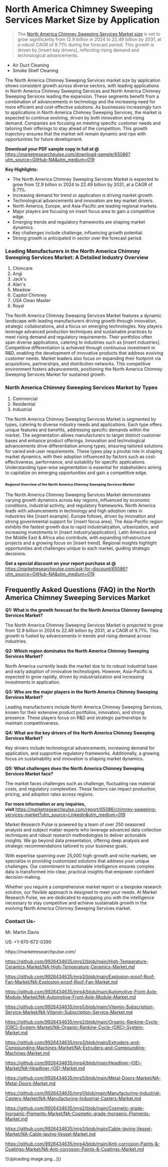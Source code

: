 <h1>North America Chimney Sweeping Services Market&nbsp;Size by Application</h1><blockquote><p>The <a href="https://marketresearchpulse.com/download-sample/65086?utm_source=GitHub-NA&amp;utm_medium=019">North America Chimney Sweeping Services Market size</a> is set to grow significantly from 12.9 billion in 2024 to 22.49 billion by 2031, at a robust CAGR of 9.71% during the forecast period. This growth is driven by [insert key drivers], reflecting rising demand and technological advancements.</p></blockquote><ul><li>Air Duct Cleaning<li> Smoke Shelf Cleaning</li></ul><p>The North America Chimney Sweeping Services market size by application shows consistent growth across diverse sectors, with leading applications in North America Chimney Sweeping Services and North America Chimney Sweeping Services leading the expansion. These segments benefit from a combination of advancements in technology and the increasing need for more efficient and cost-effective solutions. As businesses increasingly turn to applications in North America Chimney Sweeping Services, the market is expected to continue evolving, driven by both innovation and rising demand. Companies are focusing on meeting specific customer needs and tailoring their offerings to stay ahead of the competition. This growth trajectory ensures that the market will remain dynamic and ripe with opportunities for future development.</p><p><strong>Download your PDF sample copy in full at @ </strong><a href="https://marketresearchpulse.com/download-sample/65086?utm_source=GitHub-NA&amp;utm_medium=019">https://marketresearchpulse.com/download-sample/65086?utm_source=GitHub-NA&amp;utm_medium=019</a></p><p><strong>Key Highlights: </strong></p><ul><li>The North America Chimney Sweeping Services Market is expected to grow from 12.9 billion in 2024 to 22.49 billion by 2031, at a CAGR of 9.71%.</li><li>Increasing demand for trend or application is driving market growth.</li><li>Technological advancements and innovation are key market drivers.</li><li>North America, Europe, and Asia-Pacific are leading regional markets.</li><li>Major players are focusing on insert focus area to gain a competitive edge.</li><li>Emerging trends and regulatory frameworks are shaping market dynamics.</li><li>Key challenges include challenge, influencing growth potential.</li><li>Strong growth is anticipated in sector over the forecast period.</li></ul><h3>Leading Manufacturers in the North America Chimney Sweeping Services Market: A Detailed Industry Overview</h3><ol><li>Chimcare</li><li>Angi</li><li>Jack's</li><li>Alan's</li><li>Meadow</li><li>Capitol Chimney</li><li>USA Clean Master</li><li>Royal</li></ol><div class="flex max-w-full flex-col flex-grow"><div class="min-h-8 text-message flex w-full flex-col items-end gap-2 whitespace-normal break-words [.text-message+&amp;]:mt-5" dir="auto" data-message-author-role="assistant" data-message-id="fd8432e4-4910-450d-b182-61b7bfb0a01f" data-message-model-slug="gpt-4o"><div class="flex w-full flex-col gap-1 empty:hidden first:pt-[3px]"><div class="markdown prose w-full break-words dark:prose-invert light"><p>The North America Chimney Sweeping Services Market features a dynamic landscape with leading manufacturers driving growth through innovation, strategic collaborations, and a focus on emerging technologies. Key players leverage advanced production techniques and sustainable practices to meet rising demand and regulatory requirements. Their portfolios often span diverse applications, catering to industries such as [insert industries]. Competitive differentiation is achieved through continuous investment in R&amp;D, enabling the development of innovative products that address evolving customer needs. Market leaders also focus on expanding their footprint via acquisitions, partnerships, and distribution networks. This competitive environment fosters advancements, positioning the North America Chimney Sweeping Services Market for sustained growth.</p></div></div></div></div><h3>North America Chimney Sweeping Services Market by Types</h3><ol><li>Commercial<li> Residential<li> Industrial</li></ol><div class="flex max-w-full flex-col flex-grow"><div class="min-h-8 text-message flex w-full flex-col items-end gap-2 whitespace-normal break-words [.text-message+&amp;]:mt-5" dir="auto" data-message-author-role="assistant" data-message-id="084470be-0bb7-4664-bddf-5156b4f41249" data-message-model-slug="gpt-4o-mini"><div class="flex w-full flex-col gap-1 empty:hidden first:pt-[3px]"><div class="markdown prose w-full break-words dark:prose-invert light"><p>The North America Chimney Sweeping Services Market is segmented by types, catering to diverse industry needs and applications. Each type offers unique features and benefits, addressing specific demands within the market. The segmentation allows manufacturers to target distinct customer bases and enhance product offerings. Innovation and technological advancements drive differentiation among types, ensuring tailored solutions for varied end-user requirements. These types play a pivotal role in shaping market dynamics, with their adoption influenced by factors such as cost-effectiveness, performance, and suitability for specific applications. Understanding type-wise segmentation is essential for stakeholders aiming to capitalize on emerging opportunities and gain a competitive edge.</p></div></div></div></div><h3><span style="font-size: 11px;">Regional Overview of the North America Chimney Sweeping Services Market</span></h3><div class="flex max-w-full flex-col flex-grow"><div class="min-h-8 text-message flex w-full flex-col items-end gap-2 whitespace-normal break-words [.text-message+&amp;]:mt-5" dir="auto" data-message-author-role="assistant" data-message-id="e9038762-ce64-4e30-91c9-9bd413514231" data-message-model-slug="gpt-4o-mini"><div class="flex w-full flex-col gap-1 empty:hidden first:pt-[3px]"><div class="markdown prose w-full break-words dark:prose-invert light"><p>The North America Chimney Sweeping Services Market demonstrates varying growth dynamics across key regions, influenced by economic conditions, industrial activity, and regulatory frameworks. North America leads with advancements in technology and high adoption rates in industries like [insert example]. Europe follows, driven by innovation and strong governmental support for [insert focus area]. The Asia-Pacific region exhibits the fastest growth due to rapid industrialization, urbanization, and increasing investments in [insert industry/application]. Latin America and the Middle East &amp; Africa also contribute, with expanding infrastructure projects and a growing focus on [insert trend]. Regional insights highlight opportunities and challenges unique to each market, guiding strategic decisions.</p></div></div></div></div><p><strong>Get a special discount on your report purchase at @ </strong><a href="https://marketresearchpulse.com/ask-for-discount/65086?utm_source=GitHub-NA&amp;utm_medium=019">https://marketresearchpulse.com/ask-for-discount/65086?utm_source=GitHub-NA&amp;utm_medium=019</a></p><h2>Frequently Asked Questions (FAQ) in the North America Chimney Sweeping Services Market</h2><p><strong>Q1: What is the growth forecast for the North America Chimney Sweeping Services Market?</strong></p><p>The North America Chimney Sweeping Services Market is projected to grow from 12.9 billion in 2024 to 22.49 billion by 2031, at a CAGR of 9.71%. This growth is fueled by advancements in trends and rising demand across industries.</p><p><strong>Q2: Which region dominates the North America Chimney Sweeping Services Market?</strong></p><p>North America currently leads the market due to its robust industrial base and early adoption of innovative technologies. However, Asia-Pacific is expected to grow rapidly, driven by industrialization and increasing investments in application.</p><p><strong>Q3: Who are the major players in the North America Chimney Sweeping Services Market?</strong></p><p>Leading manufacturers include North America Chimney Sweeping Services, known for their extensive product portfolios, innovation, and strong presence. These players focus on R&amp;D and strategic partnerships to maintain competitiveness.</p><p><strong>Q4: What are the key drivers of the North America Chimney Sweeping Services Market?</strong></p><p>Key drivers include technological advancements, increasing demand for application, and supportive regulatory frameworks. Additionally, a growing focus on sustainability and innovation is shaping market dynamics.</p><p><strong>Q5: What challenges does the North America Chimney Sweeping Services Market face?</strong></p><p>The market faces challenges such as challenge, fluctuating raw material costs, and regulatory complexities. These factors can impact production, pricing, and adoption rates across regions.</p><p><strong>For more information or any inquiries, visit&nbsp;</strong><a href="https://marketresearchpulse.com/report/65086/chimney-sweeping-services-market?utm_source=Linkedin&utm_medium=019">https://marketresearchpulse.com/report/65086/chimney-sweeping-services-market?utm_source=Linkedin&utm_medium=019</a></p><p>Market Research Pulse is powered by a team of over 250 seasoned analysts and subject matter experts who leverage advanced data collection techniques and robust research methodologies to deliver actionable insights. We go beyond data presentation, offering deep analysis and strategic recommendations tailored to your business goals.</p><p>With expertise spanning over 25,000 high-growth and niche markets, we specialize in providing customized solutions that address your unique challenges. Our commitment to actionable intelligence ensures complex data is transformed into clear, practical insights that empower confident decision-making.</p><p>Whether you require a comprehensive market report or a bespoke research solution, our flexible approach is designed to meet your needs. At Market Research Pulse, we are dedicated to equipping you with the intelligence necessary to stay competitive and achieve sustainable growth in the evolving North America Chimney Sweeping Services market.</p><h3><strong>Contact Us-</strong></h3><p>Mr. Martin Davis</p><p>US: +1-970-672-0390</p><p>https://marketresearchpulse.com/</p><p><a href="https://github.com/9926434635/mrp2/blob/main/High-Temperature-Ceramics-Market/NA-High-Temperature-Ceramics-Market.md">https://github.com/9926434635/mrp2/blob/main/High-Temperature-Ceramics-Market/NA-High-Temperature-Ceramics-Market.md</a></p><p><a href="https://github.com/9926434635/mrp3/blob/main/Explosion-proof-Roof-Fan-Market/NA-Explosion-proof-Roof-Fan-Market.md">https://github.com/9926434635/mrp3/blob/main/Explosion-proof-Roof-Fan-Market/NA-Explosion-proof-Roof-Fan-Market.md</a></p><p><a href="https://github.com/9926434635/mrp4/blob/main/Automotive-Front-Axle-Module-Market/NA-Automotive-Front-Axle-Module-Market.md">https://github.com/9926434635/mrp4/blob/main/Automotive-Front-Axle-Module-Market/NA-Automotive-Front-Axle-Module-Market.md</a></p><p><a href="https://github.com/9926434635/mrp5/blob/main/Vitamin-Subscription-Service-Market/NA-Vitamin-Subscription-Service-Market.md">https://github.com/9926434635/mrp5/blob/main/Vitamin-Subscription-Service-Market/NA-Vitamin-Subscription-Service-Market.md</a></p><p><a href="https://github.com/9926434635/mrp2/blob/main/Organic-Rankine-Cycle-(ORC)-System-Market/NA-Organic-Rankine-Cycle-(ORC)-System-Market.md">https://github.com/9926434635/mrp2/blob/main/Organic-Rankine-Cycle-(ORC)-System-Market/NA-Organic-Rankine-Cycle-(ORC)-System-Market.md</a></p><p><a href="https://github.com/9926434635/mrp3/blob/main/Extruders-and-Compounding-Machines-Market/NA-Extruders-and-Compounding-Machines-Market.md">https://github.com/9926434635/mrp3/blob/main/Extruders-and-Compounding-Machines-Market/NA-Extruders-and-Compounding-Machines-Market.md</a></p><p><a href="https://github.com/9926434635/mrp4/blob/main/Headliner-(OE)-Market/NA-Headliner-(OE)-Market.md">https://github.com/9926434635/mrp4/blob/main/Headliner-(OE)-Market/NA-Headliner-(OE)-Market.md</a></p><p><a href="https://github.com/9926434635/mrp5/blob/main/Metal-Doors-Market/NA-Metal-Doors-Market.md">https://github.com/9926434635/mrp5/blob/main/Metal-Doors-Market/NA-Metal-Doors-Market.md</a></p><p><a href="https://github.com/9926434635/mrp1/blob/main/Manufacturing-Industrial-Casters-Market/NA-Manufacturing-Industrial-Casters-Market.md">https://github.com/9926434635/mrp1/blob/main/Manufacturing-Industrial-Casters-Market/NA-Manufacturing-Industrial-Casters-Market.md</a></p><p><a href="https://github.com/9926434635/mrp2/blob/main/Cosmetic-grade-Inorganic-Pigments-Market/NA-Cosmetic-grade-Inorganic-Pigments-Market.md">https://github.com/9926434635/mrp2/blob/main/Cosmetic-grade-Inorganic-Pigments-Market/NA-Cosmetic-grade-Inorganic-Pigments-Market.md</a></p><p><a href="https://github.com/9926434635/mrp3/blob/main/Cable-laying-Vessel-Market/NA-Cable-laying-Vessel-Market.md">https://github.com/9926434635/mrp3/blob/main/Cable-laying-Vessel-Market/NA-Cable-laying-Vessel-Market.md</a></p><p><a href="https://github.com/9926434635/mrp4/blob/main/Anti-corrosion-Paints-&-Coatings-Market/NA-Anti-corrosion-Paints-&-Coatings-Market.md">https://github.com/9926434635/mrp4/blob/main/Anti-corrosion-Paints-&-Coatings-Market/NA-Anti-corrosion-Paints-&-Coatings-Market.md</a></p>
![Uploading image.png…]()
